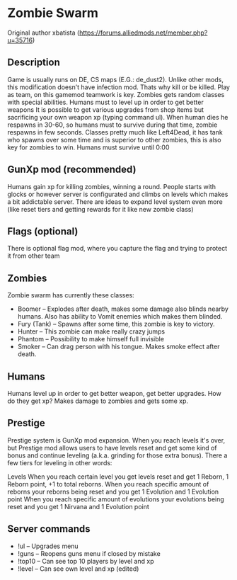 # Zombie Swarm
Original author xbatista (https://forums.alliedmods.net/member.php?u=35716)
## Description

Game is usually runs on DE, CS maps  (E.G.:  de_dust2). Unlike other mods, this modification doesn’t have infection mod. Thats why kill or be killed. Play as team, on this gamemod teamwork is key. Zombies gets random classes with special abilities. Humans must to level up in order to get better weapons  It is possible to get various upgrades from shop items but sacrificing your own weapon xp (typing command ul). When human dies he respawns in 30-60, so humans must to survive during that time, zombie respawns in few seconds. Classes pretty much like Left4Dead, it has tank who spawns over some time and is superior to other zombies, this is also key for zombies to win. Humans must survive until 0:00

## GunXp mod (recommended)
Humans gain xp for killing zombies, winning a round. People starts with glocks or however server is configurated and climbs on levels which makes a bit addictable server. There are ideas to expand level system even more (like reset tiers and getting rewards for it like new zombie class)

## Flags (optional)
There is optional flag mod, where you capture the flag and trying to protect it from other team

## Zombies

Zombie swarm has currently these classes:
* Boomer – Explodes after death, makes some damage also blinds nearby humans. Also has ability to Vomit enemies which makes them blinded.
* Fury (Tank) – Spawns after some time, this zombie is key to victory.
* Hunter – This zombie can make really crazy jumps
* Phantom – Possibility to make himself full invisible
* Smoker – Can drag person with his tongue. Makes smoke effect after death.

## Humans

Humans level up in order to get better weapon, get better upgrades. How do they get xp? Makes damage to zombies and gets some xp.

## Prestige

Prestige system is GunXp mod expansion. When you reach levels it's over, but Prestige mod allows users to have levels reset and get some kind of bonus and continue leveling (a.k.a. grinding for those extra bonus). There a few tiers for leveling in other words:

Levels
When you reach certain level you get levels reset and get 1 Reborn, 1 Reborn point, +1 to total reborns.
When you reach specific amount of reborns your reborns being reset and you get 1 Evolution and 1 Evolution point
When you reach specific amount of evolutions your evolutions being reset and you get 1 Nirvana and 1 Evolution point

## Server commands

* !ul – Upgrades menu
* !guns – Reopens guns menu if closed by mistake
* !top10 – Can see top 10 players by level and xp
* !level – Can see own level and xp (edited)
